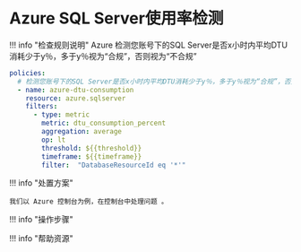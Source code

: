 # Azure SQL Server使用率检测

!!! info "检查规则说明"
    Azure  检测您账号下的SQL Server是否x小时内平均DTU消耗少于y％，多于y％视为“合规”，否则视为“不合规”
    
```YAML
policies:
  # 检测您账号下的SQL Server是否x小时内平均DTU消耗少于y％，多于y％视为“合规”，否则视为“不合规”
  - name: azure-dtu-consumption
    resource: azure.sqlserver
    filters:
      - type: metric
        metric: dtu_consumption_percent
        aggregation: average
        op: lt
        threshold: ${{threshold}}
        timeframe: ${{timeframe}}
        filter:  "DatabaseResourceId eq '*'"
```

    
!!! info "处置方案"
    
    我们以 Azure 控制台为例，在控制台中处理问题 。



!!! info "操作步骤"





!!! info "帮助资源"
    
